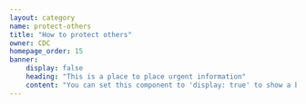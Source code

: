 ```yaml
---
layout: category
name: protect-others
title: "How to protect others"
owner: CDC
homepage_order: 15
banner:
    display: false
    heading: "This is a place to place urgent information"
    content: "You can set this component to 'display: true' to show a banner at the top of the page."
---
```

